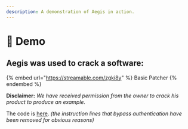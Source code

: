 ```yaml
---
description: A demonstration of Aegis in action.
---
```


# 🎥 Demo

## Aegis was used to crack a software:

{% embed url="https://streamable.com/zgki8y" %}
Basic Patcher
{% endembed %}

**Disclaimer:** _We have received permission from the owner to crack his product to produce an example._

The code is [here](../aegis-basic.md#lua-files). _(the instruction lines that bypass authentication have been removed for obvious reasons)_
